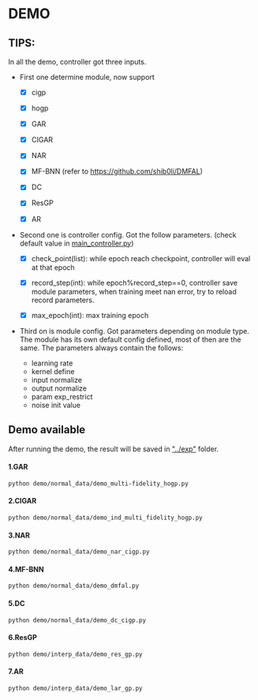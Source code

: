 # DEMO

## TIPS:

In all the demo, controller got three inputs.

- First one determine module, now support 

  - [x] cigp

  - [x] hogp

  - [x] GAR

  - [x] CIGAR

  - [x] NAR

  - [x] MF-BNN (refer to https://github.com/shib0li/DMFAL)

  - [x] DC

  - [x] ResGP

  - [x] AR

    

- Second one is controller config. Got the follow parameters. (check default value in [main_controller.py](../utils/main_controller.py))

  - [x] check_point(list): while epoch reach checkpoint, controller will eval at that epoch
  - [x] record_step(int): while epoch%record_step==0, controller save module parameters, when training meet nan error, try to reload record parameters.
  - [x] max_epoch(int): max training epoch

  

- Third on is module config. Got parameters depending on module type. The module has its own default config defined, most of then are the same. The parameters always contain the follows:

  - learning rate
  - kernel define 
  - input normalize
  - output normalize
  - param exp_restrict
  - noise init value



## Demo available

After running the demo, the result will be saved in ["../exp"](../exp) folder.

#### 1.GAR

```
python demo/normal_data/demo_multi-fidelity_hogp.py
```



#### 2.CIGAR

```
python demo/normal_data/demo_ind_multi_fidelity_hogp.py
```



#### 3.NAR

```
python demo/normal_data/demo_nar_cigp.py
```



#### 4.MF-BNN

```
python demo/normal_data/demo_dmfal.py
```



#### 5.DC

```
python demo/normal_data/demo_dc_cigp.py
```



#### 6.ResGP

```
python demo/interp_data/demo_res_gp.py
```



#### 7.AR

```
python demo/interp_data/demo_lar_gp.py
```

